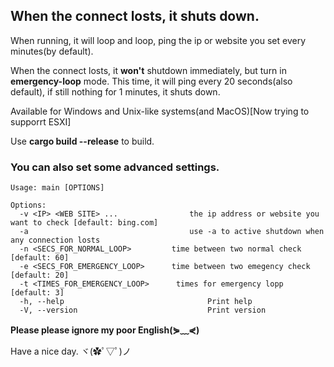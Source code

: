 ## When the connect losts, it shuts down.

When running, it will loop and loop, ping the ip or website you set every minutes(by default).  

When the connect losts, it **won't** shutdown immediately, but turn in **emergency-loop** mode. This time, it will ping every 20 seconds(also default), if still nothing for 1 minutes, it shuts down.

Available for Windows and Unix-like systems(and MacOS)[Now trying to supporrt ESXI]

Use **cargo build --release** to build.

### You can also set some advanced settings.
~~~
Usage: main [OPTIONS]

Options:
  -v <IP> <WEB SITE> ...                the ip address or website you want to check [default: bing.com]
  -a                                    use -a to active shutdown when any connection losts
  -n <SECS_FOR_NORMAL_LOOP>         time between two normal check [default: 60]
  -e <SECS_FOR_EMERGENCY_LOOP>      time between two emegency check [default: 20]
  -t <TIMES_FOR_EMERGENCY_LOOP>      times for emergency lopp [default: 3]
  -h, --help                                Print help
  -V, --version                             Print version
~~~

**Please please ignore my poor English(⋟﹏⋞)**

Have a nice day. ヾ(✿ﾟ▽ﾟ)ノ